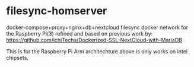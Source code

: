 # filesync-homserver
docker-compose+proxy+nginx+db+nextcloud filesync docker network for the Raspberry Pi(3)
refined and based on previous work by: https://github.com/ichiTechs/Dockerized-SSL-NextCloud-with-MariaDB<br>

This is for the Raspberry Pi Arm architechture above is only works on intel chipsets.


